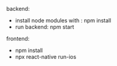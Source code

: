 backend:
- install node modules with : npm install
- run backend: npm start

frontend:
- npm install
- npx react-native run-ios 
